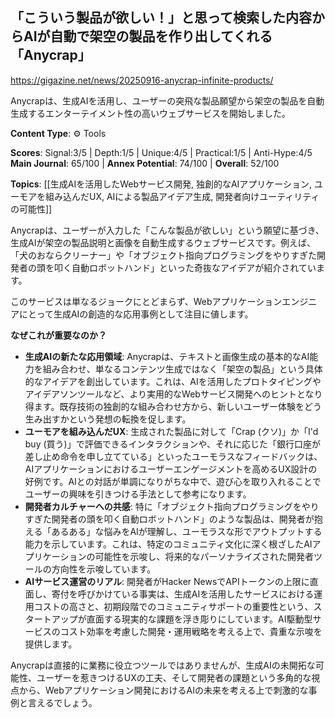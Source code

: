 ## 「こういう製品が欲しい！」と思って検索した内容からAIが自動で架空の製品を作り出してくれる「Anycrap」

https://gigazine.net/news/20250916-anycrap-infinite-products/

Anycrapは、生成AIを活用し、ユーザーの突飛な製品願望から架空の製品を自動生成するエンターテイメント性の高いウェブサービスを開始しました。

**Content Type**: ⚙️ Tools

**Scores**: Signal:3/5 | Depth:1/5 | Unique:4/5 | Practical:1/5 | Anti-Hype:4/5
**Main Journal**: 65/100 | **Annex Potential**: 74/100 | **Overall**: 52/100

**Topics**: [[生成AIを活用したWebサービス開発, 独創的なAIアプリケーション, ユーモアを組み込んだUX, AIによる製品アイデア生成, 開発者向けユーティリティの可能性]]

Anycrapは、ユーザーが入力した「こんな製品が欲しい」という願望に基づき、生成AIが架空の製品説明と画像を自動生成するウェブサービスです。例えば、「犬のおならクリーナー」や「オブジェクト指向プログラミングをやりすぎた開発者の頭を叩く自動ロボットハンド」といった奇抜なアイデアが紹介されています。

このサービスは単なるジョークにとどまらず、Webアプリケーションエンジニアにとって生成AIの創造的な応用事例として注目に値します。

**なぜこれが重要なのか？**

*   **生成AIの新たな応用領域**: Anycrapは、テキストと画像生成の基本的なAI能力を組み合わせ、単なるコンテンツ生成ではなく「架空の製品」という具体的なアイデアを創出しています。これは、AIを活用したプロトタイピングやアイデアソンツールなど、より実用的なWebサービス開発へのヒントとなり得ます。既存技術の独創的な組み合わせ方から、新しいユーザー体験をどう生み出すかという発想の転換を促します。
*   **ユーモアを組み込んだUX**: 生成された製品に対して「Crap (クソ)」か「I'd buy (買う)」で評価できるインタラクションや、それに応じた「銀行口座が差し止め命令を申し立てている」といったユーモラスなフィードバックは、AIアプリケーションにおけるユーザーエンゲージメントを高めるUX設計の好例です。AIとの対話が単調になりがちな中で、遊び心を取り入れることでユーザーの興味を引きつける手法として参考になります。
*   **開発者カルチャーへの共感**: 特に「オブジェクト指向プログラミングをやりすぎた開発者の頭を叩く自動ロボットハンド」のような製品は、開発者が抱える「あるある」な悩みをAIが理解し、ユーモラスな形でアウトプットする能力を示しています。これは、特定のコミュニティ文化に深く根ざしたAIアプリケーションの可能性を示唆し、将来的なパーソナライズされた開発者ツールの方向性を示唆しています。
*   **AIサービス運営のリアル**: 開発者がHacker NewsでAPIトークンの上限に直面し、寄付を呼びかけている事実は、生成AIを活用したサービスにおける運用コストの高さと、初期段階でのコミュニティサポートの重要性という、スタートアップが直面する現実的な課題を浮き彫りにしています。AI駆動型サービスのコスト効率を考慮した開発・運用戦略を考える上で、貴重な示唆を提供します。

Anycrapは直接的に業務に役立つツールではありませんが、生成AIの未開拓な可能性、ユーザーを惹きつけるUXの工夫、そして開発者の課題という多角的な視点から、Webアプリケーション開発におけるAIの未来を考える上で刺激的な事例と言えるでしょう。